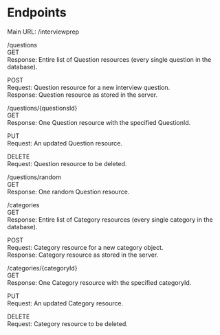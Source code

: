 # Endpoints

Main URL: /interviewprep  

/questions  
GET  
Response: Entire list of Question resources (every single question in the database).  

POST  
Request: Question resource for a new interview question.  
Response: Question resource as stored in the server.  

/questions/{questionsId}  
GET  
Response: One Question resource with the specified QuestionId.  

PUT  
Request: An updated Question resource.  

DELETE  
Request: Question resource to be deleted.  

/questions/random  
GET  
Response: One random Question resource.  

/categories  
GET  
Response: Entire list of Category resources (every single category in the database).  

POST  
Request: Category resource for a new category object.  
Response: Category resource as stored in the server.  

/categories/{categoryId}  
GET  
Response: One Category resource with the specified categoryId.  

PUT  
Request: An updated Category resource.  

DELETE  
Request: Category resource to be deleted.  